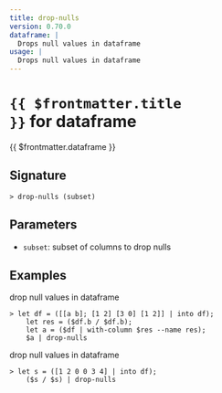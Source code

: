 ```yaml
---
title: drop-nulls
version: 0.70.0
dataframe: |
  Drops null values in dataframe
usage: |
  Drops null values in dataframe
---
```


# <code>{{ $frontmatter.title }}</code> for dataframe

<div class='command-title'>{{ $frontmatter.dataframe }}</div>

## Signature

```> drop-nulls (subset)```

## Parameters

 -  `subset`: subset of columns to drop nulls

## Examples

drop null values in dataframe
```shell
> let df = ([[a b]; [1 2] [3 0] [1 2]] | into df);
    let res = ($df.b / $df.b);
    let a = ($df | with-column $res --name res);
    $a | drop-nulls
```

drop null values in dataframe
```shell
> let s = ([1 2 0 0 3 4] | into df);
    ($s / $s) | drop-nulls
```
